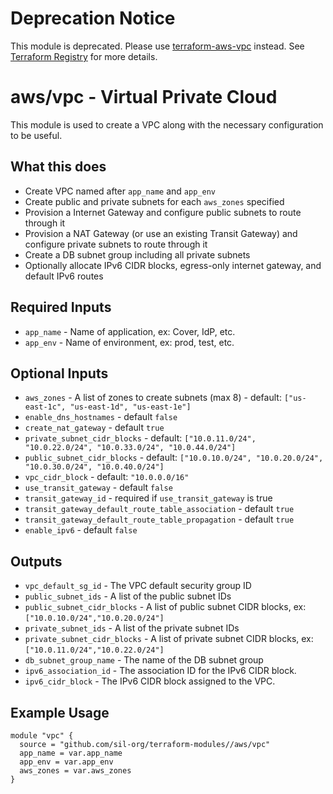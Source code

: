 # Deprecation Notice

This module is deprecated. Please use [terraform-aws-vpc](https://github.com/sil-org/terraform-aws-vpc) instead. See [Terraform Registry](https://registry.terraform.io/modules/sil-org/vpc/aws/latest) for more details.

# aws/vpc - Virtual Private Cloud
This module is used to create a VPC along with the necessary configuration to
be useful.

## What this does

- Create VPC named after `app_name` and `app_env`
- Create public and private subnets for each `aws_zones` specified
- Provision a Internet Gateway and configure public subnets to route through it
- Provision a NAT Gateway (or use an existing Transit Gateway) and configure private subnets to route through it
- Create a DB subnet group including all private subnets
- Optionally allocate IPv6 CIDR blocks, egress-only internet gateway, and default IPv6 routes

## Required Inputs

- `app_name` - Name of application, ex: Cover, IdP, etc.
- `app_env` - Name of environment, ex: prod, test, etc.

## Optional Inputs

- `aws_zones` - A list of zones to create subnets (max 8) - default: `["us-east-1c", "us-east-1d", "us-east-1e"]`
- `enable_dns_hostnames` - default `false`
- `create_nat_gateway` - default `true`
- `private_subnet_cidr_blocks` - default: `["10.0.11.0/24", "10.0.22.0/24", "10.0.33.0/24", "10.0.44.0/24"]`
- `public_subnet_cidr_blocks` - default: `["10.0.10.0/24", "10.0.20.0/24", "10.0.30.0/24", "10.0.40.0/24"]`
- `vpc_cidr_block` - default: `"10.0.0.0/16"`
- `use_transit_gateway` - default `false`
- `transit_gateway_id` - required if `use_transit_gateway` is true
- `transit_gateway_default_route_table_association` - default `true`
- `transit_gateway_default_route_table_propagation` - default `true`
- `enable_ipv6` - default `false` 

## Outputs

- `vpc_default_sg_id` - The VPC default security group ID
- `public_subnet_ids` - A list of the public subnet IDs
- `public_subnet_cidr_blocks` - A list of public subnet CIDR blocks, ex: `["10.0.10.0/24","10.0.20.0/24"]`
- `private_subnet_ids` - A list of the private subnet IDs
- `private_subnet_cidr_blocks` - A list of private subnet CIDR blocks, ex: `["10.0.11.0/24","10.0.22.0/24"]`
- `db_subnet_group_name` - The name of the DB subnet group
- `ipv6_association_id` - The association ID for the IPv6 CIDR block.
- `ipv6_cidr_block` - The IPv6 CIDR block assigned to the VPC.

## Example Usage

```hcl
module "vpc" {
  source = "github.com/sil-org/terraform-modules//aws/vpc"
  app_name = var.app_name
  app_env = var.app_env
  aws_zones = var.aws_zones
}
```
